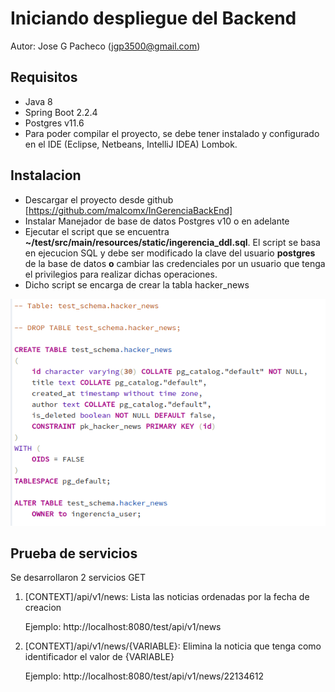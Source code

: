 # Iniciando despliegue del Backend

  Autor: Jose G Pacheco (jgp3500@gmail.com)

## Requisitos
* Java 8
* Spring Boot 2.2.4
* Postgres v11.6
* Para poder compilar el proyecto, se debe tener instalado y configurado en el IDE (Eclipse, Netbeans, IntelliJ IDEA) Lombok.

## Instalacion
* Descargar el proyecto desde github [https://github.com/malcomx/InGerenciaBackEnd]
* Instalar Manejador de base de datos Postgres v10 o en adelante
* Ejecutar el script que se encuentra **~/test/src/main/resources/static/ingerencia_ddl.sql**. El script se basa en ejecucion SQL y debe ser modificado la clave del usuario **postgres** de la base de datos **o** cambiar las credenciales por un usuario que tenga el privilegios para realizar dichas operaciones.
* Dicho script se encarga de crear la tabla hacker_news

![Tabla hacker_news](src/main/resources/static/img/table_img.png)

## Prueba de servicios

Se desarrollaron 2 servicios GET
1. [CONTEXT]/api/v1/news: Lista las noticias ordenadas por la fecha de creacion
	
	Ejemplo: http://localhost:8080/test/api/v1/news
2. [CONTEXT]/api/v1/news/{VARIABLE}: Elimina la noticia que tenga como identificador el valor de {VARIABLE}
	
	Ejemplo: http://localhost:8080/test/api/v1/news/22134612
	
